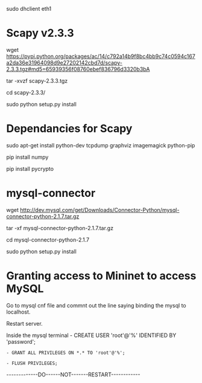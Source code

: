sudo dhclient eth1

# Scapy v2.3.3
wget https://pypi.python.org/packages/ac/14/c792a14b9f8bc4bb9c74c0594c167a2da36e31964098d9e27202142cbd7d/scapy-2.3.3.tgz#md5=65939356f08760ebef836796d3320b3bA

 tar -xvzf scapy-2.3.3.tgz
 
 cd scapy-2.3.3/
 
 sudo python setup.py install

# Dependancies for Scapy
sudo apt-get install python-dev tcpdump graphviz imagemagick python-pip

pip install numpy

pip install pycrypto

# mysql-connector
wget http://dev.mysql.com/get/Downloads/Connector-Python/mysql-connector-python-2.1.7.tar.gz

tar -xf mysql-connector-python-2.1.7.tar.gz

cd mysql-connector-python-2.1.7

sudo python setup.py install

# Granting access to Mininet to access MySQL
Go to mysql cnf file and commnt out the line saying binding the mysql to localhost.

Restart server.

Inside the mysql terminal 
    - CREATE USER 'root'@'%' IDENTIFIED BY 'password';
    
    - GRANT ALL PRIVILEGES ON *.* TO 'root'@'%';
    
    - FLUSH PRIVILEGES;
    
-------------DO------NOT-------RESTART------------